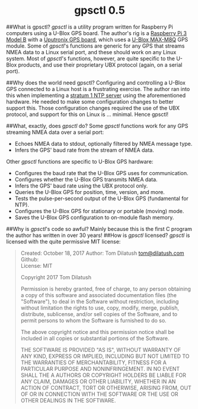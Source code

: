 <h1 align="center"><b>gpsctl 0.5</b></h1>

##What is gpsctl?
_gpsctl_ is a utility program written for Raspberry Pi computers using a U-Blox GPS board.  The 
author's rig is a 
[Raspberry Pi 3 Model B](https://www.raspberrypi.org/products/raspberry-pi-3-model-b/) with a 
[Uputronix GPS board](https://store.uputronics.com/index.php?route=product/product&product_id=81),
which uses a [U-Blox MAX-M8Q](https://www.u-blox.com/en/product/max-m8-series) GPS module.  Some 
of _gpsctl_'s functions are generic for any GPS that streams NMEA data to a Linux serial port, and 
these should work on any Linux system.  Most of _gpsctl_'s functions, however, are quite specific
to the U-Blox products, and use their proprietary UBX protocol (again, on a serial port).

##Why does the world need gpsctl?
Configuring and controlling a U-Blox GPS connected to a Linux host is a frustrating exercise.  The
author ran into this when implementing a 
[stratum 1 NTP server](https://www.endruntechnologies.com/stratum1.htm) using the aforementioned 
hardware.  He needed to make some configuration changes to better support this.  Those configuration 
changes required the use of the UBX protocol, and support for this on Linux is ... minimal.  Hence 
gpsctl!

##What, exactly, does _gpsctl_ do?
Some _gpsctl_ functions work for any GPS streaming NMEA data over a serial port:
* Echoes NMEA data to stdout, optionally filtered by NMEA message type.
* Infers the GPS' baud rate from the stream of NMEA data.

Other _gpsctl_ functions are specific to U-Blox GPS hardware:
* Configures the baud rate that the U-Blox GPS uses for communication.
* Configures whether the U-Blox GPS transmits NMEA data.
* Infers the GPS' baud rate using the UBX protocol only.
* Queries the U-Blox GPS for position, time, version, and more.
* Tests the pulse-per-second output of the U-Blox GPS (fundamental for NTP).
* Configures the U-Blox GPS for stationary or portable (moving) mode.
* Saves the U-Blox GPS configuration to on-module flash memory.

##Why is _gpsctl_'s code so awful?
Mainly because this is the first C program the author has written in over 30 years!
##How is _gpsctl_ licensed?
_gpsctl_ is licensed with the quite permissive MIT license:
> Created: October 18, 2017
> Author: Tom Dilatush <tom@dilatush.com>  
> Github:  
> License: MIT
> 
> Copyright 2017 Tom Dilatush
> 
> Permission is hereby granted, free of charge, to any person obtaining a copy of this software and associated
> documentation files (the "Software"), to deal in the Software without restriction, including without limitation
> the rights to use, copy, modify, merge, publish, distribute, sublicense, and/or sell copies of the Software, and
> to permit persons to whom the Software is furnished to do so.
> 
> The above copyright notice and this permission notice shall be included in all copies or substantial portions of
> the Software.
> 
> THE SOFTWARE IS PROVIDED "AS IS", WITHOUT WARRANTY OF ANY KIND, EXPRESS OR IMPLIED, INCLUDING BUT NOT LIMITED TO
> THE WARRANTIES OF MERCHANTABILITY, FITNESS FOR A PARTICULAR PURPOSE AND NONINFRINGEMENT. IN NO EVENT SHALL THE A
> AUTHORS OR COPYRIGHT HOLDERS BE LIABLE FOR ANY CLAIM, DAMAGES OR OTHER LIABILITY, WHETHER IN AN ACTION OF CONTRACT,
> TORT OR OTHERWISE, ARISING FROM, OUT OF OR IN CONNECTION WITH THE SOFTWARE OR THE USE OR OTHER DEALINGS IN THE
> SOFTWARE.
